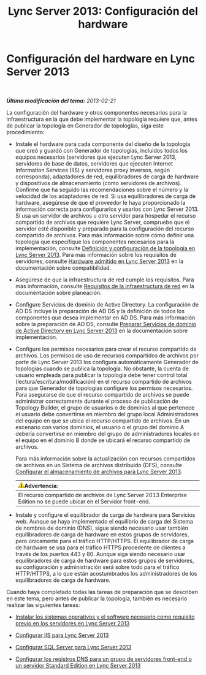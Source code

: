 ﻿---
title: 'Lync Server 2013: Configuración del hardware'
TOCTitle: Configuración del hardware
ms:assetid: 37a9f295-cde3-4beb-9a6a-2580082798ab
ms:mtpsurl: https://technet.microsoft.com/es-es/library/Gg425852(v=OCS.15)
ms:contentKeyID: 48274953
ms.date: 01/07/2017
mtps_version: v=OCS.15
ms.translationtype: HT
---

# Configuración del hardware en Lync Server 2013

 

_**Última modificación del tema:** 2013-02-21_

La configuración del hardware y otros componentes necesarios para la infraestructura en la que debe implementar la topología requiere que, antes de publicar la topología en Generador de topologías, siga este procedimiento:

  - Instale el hardware para cada componente del diseño de la topología que creó y guardó con Generador de topologías, incluidos todos los equipos necesarios (servidores que ejecuten Lync Server 2013, servidores de base de datos, servidores que ejecuten Internet Information Services (IIS) y servidores proxy inversos, según corresponda), adaptadores de red, equilibradores de carga de hardware y dispositivos de almacenamiento (como servidores de archivos). Confirme que ha seguido las recomendaciones sobre el número y la velocidad de los adaptadores de red. Si usa equilibradores de carga de hardware, asegúrese de que el proveedor le haya proporcionado la información correcta para configurarlos y usarlos con Lync Server 2013. Si usa un servidor de archivos u otro servidor para hospedar el recurso compartido de archivos que requiere Lync Server, compruebe que el servidor esté disponible y preparado para la configuración del recurso compartido de archivos. Para más información sobre cómo definir una topología que especifique los componentes necesarios para la implementación, consulte [Definición y configuración de la topología en Lync Server 2013](lync-server-2013-defining-and-configuring-the-topology.md). Para más información sobre los requisitos de servidores, consulte [Hardware admitido en Lync Server 2013](lync-server-2013-supported-hardware.md) en la documentación sobre compatibilidad.

  - Asegúrese de que la infraestructura de red cumple los requisitos. Para más información, consulte [Requisitos de la infraestructura de red](lync-server-2013-network-infrastructure-requirements.md) en la documentación sobre planeación.

  - Configure Servicios de dominio de Active Directory. La configuración de AD DS incluye la preparación de AD DS y la definición de todos los componentes que desea implementar en AD DS. Para más información sobre la preparación de AD DS, consulte [Preparar Servicios de dominio de Active Directory en Lync Server 2013](lync-server-2013-preparing-active-directory-domain-services.md) en la documentación sobre implementación.

  - Configure los permisos necesarios para crear el recurso compartido de archivos. Los permisos de uso de recursos compartidos de archivos por parte de Lync Server 2013 los configura automáticamente Generador de topologías cuando se publica la topología. No obstante, la cuenta de usuario empleada para publicar la topología debe tener control total (lectura/escritura/modificación) en el recurso compartido de archivos para que Generador de topologías configure los permisos necesarios. Para asegurarse de que el recurso compartido de archivos se puede administrar correctamente durante el proceso de publicación de Topology Builder, el grupo de usuarios o de dominios al que pertenece el usuario debe convertirse en miembro del grupo local Administradores del equipo en que se ubica el recurso compartido de archivos. En un escenario con varios dominios, el usuario o el grupo del dominio A debería convertirse en miembro del grupo de administradores locales en el equipo en el dominio B donde se ubicará el recurso compartido de archivos.
    
    Para más información sobre la actualización con recursos compartidos de archivos en un Sistema de archivos distribuido (DFS), consulte [Configurar el almacenamiento de archivos para Lync Server 2013](lync-server-2013-configure-dfs-file-storage.md).
    
    <table>
    <thead>
    <tr class="header">
    <th><img src="images/Gg412910.warning(OCS.15).gif" title="warning" alt="warning" />Advertencia:</th>
    </tr>
    </thead>
    <tbody>
    <tr class="odd">
    <td>El recurso compartido de archivos de Lync Server 2013 Enterprise Edition no se puede ubicar en el Servidor front-end.</td>
    </tr>
    </tbody>
    </table>


  - Instale y configure el equilibrador de carga de hardware para Servicios web. Aunque se haya implementado el equilibrio de carga del Sistema de nombres de dominio (DNS), sigue siendo necesario usar también equilibradores de carga de hardware en estos grupos de servidores, pero únicamente para el tráfico HTTP/HTTPS. El equilibrador de carga de hardware se usa para el tráfico HTTPS procedente de clientes a través de los puertos 443 y 80. Aunque siga siendo necesario usar equilibradores de carga de hardware para estos grupos de servidores, su configuración y administración será sobre todo para el tráfico HTTP/HTTPS, a lo que están acostumbrados los administradores de los equilibradores de carga de hardware.

Cuando haya completado todas las tareas de preparación que se describen en este tema, pero antes de publicar la topología, también es necesario realizar las siguientes tareas:

  - [Instalar los sistemas operativos y el software necesario como requisito previo en los servidores en Lync Server 2013](lync-server-2013-install-operating-systems-and-prerequisite-software-on-servers.md)

  - [Configurar IIS para Lync Server 2013](lync-server-2013-configure-iis.md)

  - [Configurar SQL Server para Lync Server 2013](lync-server-2013-configure-sql-server-for-lync-server.md)

  - [Configurar los registros DNS para un grupo de servidores front-end o un servidor Standard Edition en Lync Server 2013](lync-server-2013-configure-dns-records-for-a-front-end-pool-or-standard-edition-server.md)

